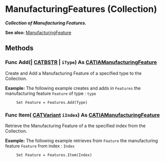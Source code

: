 # ManufacturingFeatures (Collection)

**_Collection of Manufacturing Features._**

**See also:**      [ManufacturingFeature](../ManufacturingInterfaces/interface_ManufacturingFeature_85800.md)

## Methods

### Func **Add**(| [CATBSTR](../System/typedef_CATBSTR_8129.md) | `iType`) As [CATIAManufacturingFeature](../ManufacturingInterfaces/interface_ManufacturingFeature_85800.md)

   Create and Add a Manufacturing Feature of a specified type to the Collection.

**Example:**     The following example creates and adds in `Features` the manufacturing feature `Feature` of type : `type`

```VBScript
     Set Feature = Features.Add(Type)

```

### Func **Item**( [CATVariant](../System/typedef_CATVariant_20656.md)  `iIndex`) As [CATIAManufacturingFeature](../ManufacturingInterfaces/interface_ManufacturingFeature_85800.md)

   Retrieve the Manufacturing Feature of a the specified index from the Collection.

**Example:**     The following example retrieves from `Feature` the manufacturing feature `Feature` from index : `Index`

```VBScript
     Set Feature = Features.Item(Index)

```